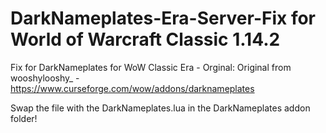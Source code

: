 # DarkNameplates-Era-Server-Fix for World of Warcraft Classic 1.14.2
Fix for DarkNameplates for WoW Classic Era - Orginal: Original from wooshylooshy_  - https://www.curseforge.com/wow/addons/darknameplates

Swap the file with the DarkNameplates.lua in the DarkNameplates addon folder!
